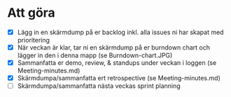 # Att göra

- [X] Lägg in en skärmdump på er backlog inkl. alla issues ni har skapat med prioritering
- [X] När veckan är klar, tar ni en skärmdump på er burndown chart och lägger in den i denna mapp (se Burndown-chart.JPG)
- [X] Sammanfatta er demo, review, & standups under veckan i loggen (se Meeting-minutes.md)
- [X] Skärmdumpa/sammanfatta ert retrospective (se Meeting-minutes.md)
- [ ] Skärmdumpa/sammanfatta nästa veckas sprint planning